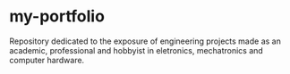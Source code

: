 # my-portfolio
Repository dedicated to the exposure of engineering projects made as an academic, professional and hobbyist in eletronics, mechatronics and computer hardware.
